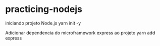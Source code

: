 # practicing-nodejs

iniciando projeto Node.js
yarn init -y

Adicionar dependencia do microframework express ao projeto
yarn add express